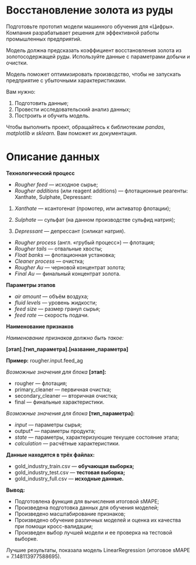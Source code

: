 # Восстановление золота из руды

Подготовьте прототип модели машинного обучения для «Цифры». Компания разрабатывает решения для эффективной работы промышленных предприятий.

Модель должна предсказать коэффициент восстановления золота из золотосодержащей руды. Используйте данные с параметрами добычи и очистки. 

Модель поможет оптимизировать производство, чтобы не запускать предприятие с убыточными характеристиками.

Вам нужно:

1. Подготовить данные;
2. Провести исследовательский анализ данных;
3. Построить и обучить модель.

Чтобы выполнить проект, обращайтесь к библиотекам *pandas*, *matplotlib* и *sklearn.* Вам поможет их документация.

# Описание данных
**Технологический процесс**

- *Rougher feed* — исходное сырье;
- *Rougher additions* (или reagent additions) — флотационные реагенты: Xanthate, Sulphate, Depressant:

1) *Xanthate* — ксантогенат (промотер, или активатор флотации);

2) *Sulphate* — сульфат (на данном производстве сульфид натрия);

3) *Depressant* — депрессант (силикат натрия).

- *Rougher process* (англ. «грубый процесс») — флотация;
- *Rougher tails* — отвальные хвосты;
- *Float banks* — флотационная установка;
- *Cleaner process* — очистка;
- *Rougher Au* — черновой концентрат золота;
- *Final Au* — финальный концентрат золота.

**Параметры этапов**
- *air amount* — объём воздуха;
- *fluid levels* — уровень жидкости;
- *feed size* — размер гранул сырья;
- *feed rate* — скорость подачи.

**Наименование признаков**

*Наименование признаков должно быть такое:*

**[этап].[тип_параметра].[название_параметра]**

**Пример:** rougher.input.feed_ag

*Возможные значения для блока* **[этап]:**
- rougher — флотация;
- primary_cleaner — первичная очистка;
- secondary_cleaner — вторичная очистка;
- final — финальные характеристики.

*Возможные значения для блока* **[тип_параметра]:**
- *input* — параметры сырья;
- output* — параметры продукта;
- *state* — параметры, характеризующие текущее состояние этапа;
- *calculation* — расчётные характеристики.

**Данные находятся в трёх файлах:**

- gold_industry_train.csv — **обучающая выборка;**
- gold_industry_test.csv — **тестовая выборка;**
- gold_industry_full.csv — **исходные данные.**

**Вывод:**
- Подготовлена функция для вычисления итоговой sMAPE;
- Произведена подготовка данных для обучения моделей;
- Произведено масштабирование признаков;
- Произведено обучение различных моделей и оценка их качества при помощи кросс-валидации;
- Произведен выбор лучшей модели и ее проверка на тестовой выборке. 

Лучшие результаты, показала модель LinearRegression (итоговое sMAPE = 7.148113977588695).
